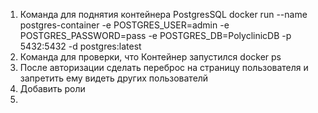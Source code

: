 1. Команда для поднятия контейнера PostgresSQL
   docker run --name postgres-container -e POSTGRES_USER=admin -e POSTGRES_PASSWORD=pass -e POSTGRES_DB=PolyclinicDB -p 5432:5432 -d postgres:latest
2. Команда для проверки, что Контейнер запустился docker ps 
3. После авторизации сделать переброс на страницу пользователя и запретить ему видеть других пользователй 
4. Добавить роли 
5. 